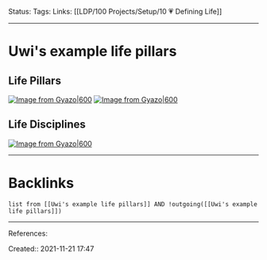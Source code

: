 Status: 
Tags: 
Links: [[LDP/100 Projects/Setup/10 💗 Defining Life]]
___
# Uwi's example life pillars
## Life Pillars
[![Image from Gyazo|600](https://i.gyazo.com/d0f58ca1a0c0cfa9533e757c64f047f0.png)](https://gyazo.com/d0f58ca1a0c0cfa9533e757c64f047f0)
[![Image from Gyazo|600](https://i.gyazo.com/bbf78b7610e16a9979320d2ccacff636.png)](https://gyazo.com/bbf78b7610e16a9979320d2ccacff636)
## Life Disciplines
[![Image from Gyazo|600](https://i.gyazo.com/b39934e9e8b14872e80340dfc4c54f25.png)](https://gyazo.com/b39934e9e8b14872e80340dfc4c54f25)
___
# Backlinks
```dataview
list from [[Uwi's example life pillars]] AND !outgoing([[Uwi's example life pillars]])
```
___
References:

Created:: 2021-11-21 17:47
